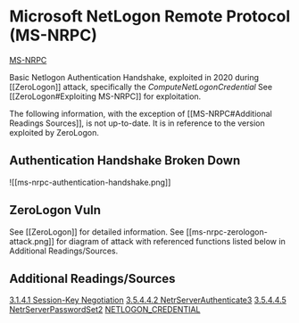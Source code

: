 # Microsoft NetLogon Remote Protocol (MS-NRPC)
 
 [MS-NRPC](https://docs.microsoft.com/en-us/openspecs/windows_protocols/ms-nrpc/ff8f970f-3e37-40f7-bd4b-af7336e4792f)

Basic Netlogon Authentication Handshake, exploited in 2020 during [[ZeroLogon]] attack, specifically the *ComputeNetLogonCredential*
See [[ZeroLogon#Exploiting MS-NRPC]] for exploitation. 

The following information, with the exception of [[MS-NRPC#Additional Readings Sources]], is not up-to-date. It is in reference to the version exploited by ZeroLogon. 
## Authentication Handshake Broken Down

![[ms-nrpc-authentication-handshake.png]]



## ZeroLogon Vuln
See [[ZeroLogon]] for detailed information. 
See [[ms-nrpc-zerologon-attack.png]] for diagram of attack with referenced functions listed below in Additional Readings/Sources.


## Additional Readings/Sources
[3.1.4.1 Session-Key Negotiation](https://docs.microsoft.com/en-us/openspecs/windows_protocols/ms-nrpc/7b9e31d1-670e-4fc5-ad54-9ffff50755f9)
[3.5.4.4.2 NetrServerAuthenticate3](https://docs.microsoft.com/en-us/openspecs/windows_protocols/ms-nrpc/3a9ed16f-8014-45ae-80af-c0ecb06e2db9)
[3.5.4.4.5 NetrServerPasswordSet2](https://docs.microsoft.com/en-us/openspecs/windows_protocols/ms-nrpc/14b020a8-0bcf-4af5-ab72-cc92bc6b1d81)
[NETLOGON_CREDENTIAL](https://docs.microsoft.com/en-us/openspecs/windows_protocols/ms-nrpc/d55e2632-7163-4f6c-b662-4b870e8cc1cd)

